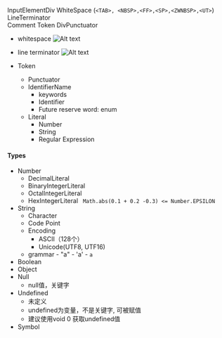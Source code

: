 
InputElementDiv 
  WhiteSpace (```<TAB>, <NBSP>,<FF>,<SP>,<ZWNBSP>,<UT>```)
  LineTerminator  
  Comment 
  Token 
  DivPunctuator

- whitespace
![Alt text](./1587211344372.png)
- line terminator
![Alt text](./1587211422608.png)


- Token
	- Punctuator
	- IdentifierName
		- keywords
		- Identifier
		- Future reserve word: enum
	- Literal
		- Number
		- String
		- Regular Expression 

#### Types
-	Number
	-	DecimalLiteral
	-	BinaryIntegerLiteral
	-	OctalIntegerLiteral
	-	HexIntegerLiteral
	```	Math.abs(0.1 + 0.2 -0.3) <= Number.EPSILON```
-	String
	-	Character
	-	Code Point
	-	Encoding
		-	ASCII（128个）
		-	Unicode(UTF8, UTF16)
	- grammar
			- "a" 
			- 'a'
			- `a`
-	Boolean
-	Object
-	Null
	-	null值，关键字
-	Undefined
	-	未定义
	-	undefined为变量，不是关键字, 可被赋值
	-	建议使用void 0 获取undefined值
-	Symbol

